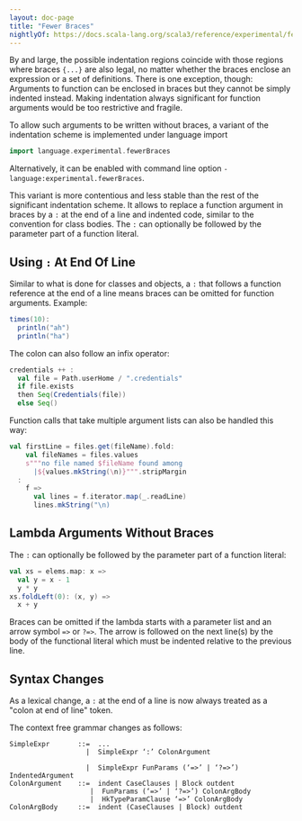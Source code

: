 ```yaml
---
layout: doc-page
title: "Fewer Braces"
nightlyOf: https://docs.scala-lang.org/scala3/reference/experimental/fewer-braces.html
---
```


By and large, the possible indentation regions coincide with those regions where braces `{...}` are also legal, no matter whether the braces enclose an expression or a set of definitions. There is one exception, though: Arguments to function can be enclosed in braces but they cannot be simply indented instead. Making indentation always significant for function arguments would be too restrictive and fragile.

To allow such arguments to be written without braces, a variant of the indentation scheme is implemented under language import
```scala
import language.experimental.fewerBraces
```
Alternatively, it can be enabled with command line option `-language:experimental.fewerBraces`.

This variant is more contentious and less stable than the rest of the significant indentation scheme. It allows to replace a function argument in braces by a `:` at the end of a line and indented code, similar to the convention for class bodies. The `:` can
optionally be followed by the parameter part of a function literal.

## Using `:` At End Of Line


Similar to what is done for classes and objects, a `:` that follows a function reference at the end of a line means braces can be omitted for function arguments. Example:
```scala
times(10):
  println("ah")
  println("ha")
```

The colon can also follow an infix operator:

```scala
credentials ++ :
  val file = Path.userHome / ".credentials"
  if file.exists
  then Seq(Credentials(file))
  else Seq()
```

Function calls that take multiple argument lists can also be handled this way:

```scala
val firstLine = files.get(fileName).fold:
    val fileNames = files.values
    s"""no file named $fileName found among
      |${values.mkString(\n)}""".stripMargin
  :
    f =>
      val lines = f.iterator.map(_.readLine)
      lines.mkString("\n)
```


## Lambda Arguments Without Braces

The `:` can optionally be followed by the parameter part of a function literal:
```scala
val xs = elems.map: x =>
  val y = x - 1
  y * y
xs.foldLeft(0): (x, y) =>
  x + y
```
Braces can be omitted if the lambda starts with a parameter list and an arrow symbol `=>` or `?=>`.
The arrow is followed on the next line(s) by the body of the functional literal which must be indented
relative to the previous line. 

## Syntax Changes

As a lexical change, a `:` at the end of a line is now always treated as a
"colon at end of line" token.

The context free grammar changes as follows:
```
SimpleExpr       ::=  ...
                   |  SimpleExpr ‘:’ ColonArgument

                   |  SimpleExpr FunParams (‘=>’ | ‘?=>’) IndentedArgument
ColonArgument    ::=  indent CaseClauses | Block outdent
                    |  FunParams (‘=>’ | ‘?=>’) ColonArgBody
                    |  HkTypeParamClause ‘=>’ ColonArgBody
ColonArgBody     ::=  indent (CaseClauses | Block) outdent
```
